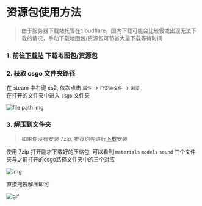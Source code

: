 
# 资源包使用方法

> 由于服务器下载站托管在cloudflare，国内下载可能会比较慢或出现无法下载的情况，手动下载地图包/资源包可节省大量下载等待时间

### 1. 前往[下载站](https://files.axekz.com) 下载地图包/资源包

### 2. 获取 csgo 文件夹路径

在 steam 中右键 cs2, 依次点击  `属性` -> `已安装文件` -> `浏览`  
在打开的文件夹中进入 `csgo` 文件夹

![file path img](https://r2.axekz.com/img/tutorial/file_path.gif)

### 3. 解压到文件夹

> 如果你没有安装 7zip, 推荐你先进行[下载](https://files.axekz.com/d/Software/7z2408-x64.exe)安装

使用 7zip 打开刚才下载好的压缩包, 可以看到
`materials` `models` `sound` 三个文件夹与之前打开的csgo路径文件夹中的三个对应

![img](https://r2.axekz.com/img/tutorial/81dcac042ade597678b257684bc11b92.png)

直接拖拽解压即可

![gif](https://r2.axekz.com/img/tutorial/extract_resource_pack.gif)
